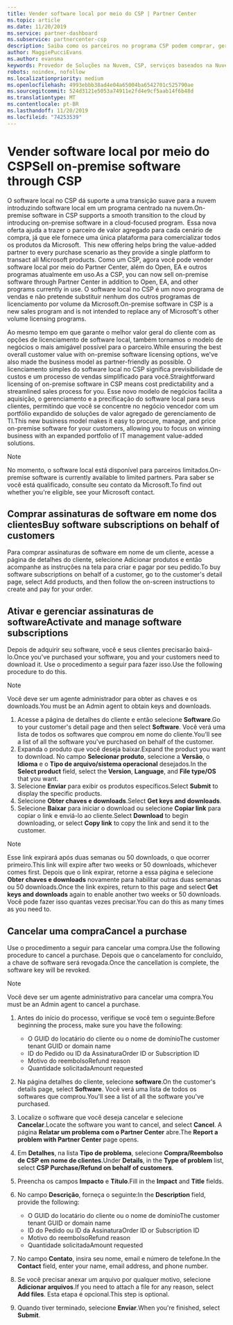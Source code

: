 ```yaml
---
title: Vender software local por meio do CSP | Partner Center
ms.topic: article
ms.date: 11/20/2019
ms.service: partner-dashboard
ms.subservice: partnercenter-csp
description: Saiba como os parceiros no programa CSP podem comprar, gerenciar, vender e cancelar assinaturas de software local em nome dos clientes no Partner Center.
author: MaggiePucciEvans
ms.author: evansma
keywords: Provedor de Soluções na Nuvem, CSP, serviços baseados na Nuvem, Azure, Office 365, Dynamics, parceiro CSP, vender no CSP, parceiro direto, parceiro CSP direto, revendedor CSP indireto, CSP direto, CSP indireto, modelo direto, modelo indireto, revendedor indireto, provedor indireto, provedor, distribuidor, programa provedor de soluções na nuvem
robots: noindex, nofollow
ms.localizationpriority: medium
ms.openlocfilehash: 4993ebbb38ad4e04a65004ba6542701c525790ae
ms.sourcegitcommit: 524d3121e5053a74911e2fd4e9cf5aab14f6b48d
ms.translationtype: MT
ms.contentlocale: pt-BR
ms.lasthandoff: 11/20/2019
ms.locfileid: "74253539"
---
```

# <a name="sell-on-premise-software-through-csp"></a><span data-ttu-id="173a9-104">Vender software local por meio do CSP</span><span class="sxs-lookup"><span data-stu-id="173a9-104">Sell on-premise software through CSP</span></span>

<span data-ttu-id="173a9-105">O software local no CSP dá suporte a uma transição suave para a nuvem introduzindo software local em um programa centrado na nuvem.</span><span class="sxs-lookup"><span data-stu-id="173a9-105">On-premise software in CSP supports a smooth transition to the cloud by introducing on-premise software in a cloud-focused program.</span></span><span data-ttu-id="173a9-106">  Essa nova oferta ajuda a trazer o parceiro de valor agregado para cada cenário de compra, já que ele fornece uma única plataforma para comercializar todos os produtos da Microsoft.</span><span class="sxs-lookup"><span data-stu-id="173a9-106">  This new offering helps bring the value-added partner to every purchase scenario as they provide a single platform to transact all Microsoft products.</span></span> <span data-ttu-id="173a9-107">Como um CSP, agora você pode vender software local por meio do Partner Center, além do Open, EA e outros programas atualmente em uso.</span><span class="sxs-lookup"><span data-stu-id="173a9-107">As a CSP, you can now sell on-premise software through Partner Center in addition to Open, EA, and other programs currently in use.</span></span> <span data-ttu-id="173a9-108">O software local no CSP é um novo programa de vendas e não pretende substituir nenhum dos outros programas de licenciamento por volume da Microsoft.</span><span class="sxs-lookup"><span data-stu-id="173a9-108">On-premise software in CSP is a new sales program and is not intended to replace any of Microsoft's other volume licensing programs.</span></span> 
 
<span data-ttu-id="173a9-109">Ao mesmo tempo em que garante o melhor valor geral do cliente com as opções de licenciamento de software local, também tornamos o modelo de negócios o mais amigável possível para o parceiro.</span><span class="sxs-lookup"><span data-stu-id="173a9-109">While ensuring the best overall customer value with on-premise software licensing options, we've also made the business model as partner-friendly as possible.</span></span> <span data-ttu-id="173a9-110">O licenciamento simples do software local no CSP significa previsibilidade de custos e um processo de vendas simplificado para você.</span><span class="sxs-lookup"><span data-stu-id="173a9-110">Straightforward licensing of on-premise software in CSP means cost predictability and a streamlined sales process for you.</span></span> <span data-ttu-id="173a9-111">Esse novo modelo de negócios facilita a aquisição, o gerenciamento e a precificação do software local para seus clientes, permitindo que você se concentre no negócio vencedor com um portfólio expandido de soluções de valor agregado de gerenciamento de TI.</span><span class="sxs-lookup"><span data-stu-id="173a9-111">This new business model makes it easy to procure, manage, and price on-premise software for your customers, allowing you to focus on winning business with an expanded portfolio of IT management value-added solutions.</span></span> 

>[!NOTE]
><span data-ttu-id="173a9-112">No momento, o software local está disponível para parceiros limitados.</span><span class="sxs-lookup"><span data-stu-id="173a9-112">On-premise software is currently available to limited partners.</span></span> <span data-ttu-id="173a9-113">Para saber se você está qualificado, consulte seu contato da Microsoft.</span><span class="sxs-lookup"><span data-stu-id="173a9-113">To find out whether you're eligible, see your Microsoft contact.</span></span> 


## <a name="buy-software-subscriptions-on-behalf-of-customers"></a><span data-ttu-id="173a9-114">Comprar assinaturas de software em nome dos clientes</span><span class="sxs-lookup"><span data-stu-id="173a9-114">Buy software subscriptions on behalf of customers</span></span>

<span data-ttu-id="173a9-115">Para comprar assinaturas de software em nome de um cliente, acesse a página de detalhes do cliente, selecione Adicionar produtos e então acompanhe as instruções na tela para criar e pagar por seu pedido.</span><span class="sxs-lookup"><span data-stu-id="173a9-115">To buy software subscriptions on behalf of a customer, go to the customer's detail page, select Add products, and then follow the on-screen instructions to create and pay for your order.</span></span>

## <a name="activate-and-manage-software-subscriptions"></a><span data-ttu-id="173a9-116">Ativar e gerenciar assinaturas de software</span><span class="sxs-lookup"><span data-stu-id="173a9-116">Activate and manage software subscriptions</span></span>

<span data-ttu-id="173a9-117">Depois de adquirir seu software, você e seus clientes precisarão baixá-lo.</span><span class="sxs-lookup"><span data-stu-id="173a9-117">Once you've purchased your software, you and your customers need to download it.</span></span> <span data-ttu-id="173a9-118">Use o procedimento a seguir para fazer isso.</span><span class="sxs-lookup"><span data-stu-id="173a9-118">Use the following procedure to do this.</span></span> 

>[!NOTE]
><span data-ttu-id="173a9-119">Você deve ser um agente administrador para obter as chaves e os downloads.</span><span class="sxs-lookup"><span data-stu-id="173a9-119">You must be an Admin agent to obtain keys and downloads.</span></span> 

1. <span data-ttu-id="173a9-120">Acesse a página de detalhes do cliente e então selecione **Software**.</span><span class="sxs-lookup"><span data-stu-id="173a9-120">Go to your customer's detail page and then select **Software**.</span></span> <span data-ttu-id="173a9-121">Você verá uma lista de todos os softwares que comprou em nome do cliente.</span><span class="sxs-lookup"><span data-stu-id="173a9-121">You'll see a list of all the software you've purchased on behalf of the customer.</span></span> 
2.  <span data-ttu-id="173a9-122">Expanda o produto que você deseja baixar.</span><span class="sxs-lookup"><span data-stu-id="173a9-122">Expand the product you want to download.</span></span> <span data-ttu-id="173a9-123">No campo **Selecionar produto**, selecione a **Versão**, o **Idioma** e o **Tipo de arquivo/sistema operacional** desejados.</span><span class="sxs-lookup"><span data-stu-id="173a9-123">In the **Select product** field, select the **Version**, **Language**, and **File type/OS** that you want.</span></span> 
3.  <span data-ttu-id="173a9-124">Selecione **Enviar** para exibir os produtos específicos.</span><span class="sxs-lookup"><span data-stu-id="173a9-124">Select **Submit** to display the specific products.</span></span> 
4.  <span data-ttu-id="173a9-125">Selecione **Obter chaves e downloads**.</span><span class="sxs-lookup"><span data-stu-id="173a9-125">Select **Get keys and downloads**.</span></span> 
5.  <span data-ttu-id="173a9-126">Selecione **Baixar** para iniciar o download ou selecione **Copiar link** para copiar o link e enviá-lo ao cliente.</span><span class="sxs-lookup"><span data-stu-id="173a9-126">Select **Download** to begin downloading, or select **Copy link** to copy the link and send it to the customer.</span></span> 

>[!NOTE]
><span data-ttu-id="173a9-127">Esse link expirará após duas semanas ou 50 downloads, o que ocorrer primeiro.</span><span class="sxs-lookup"><span data-stu-id="173a9-127">This link will expire after two weeks or 50 downloads, whichever comes first.</span></span> <span data-ttu-id="173a9-128">Depois que o link expirar, retorne a essa página e selecione **Obter chaves e downloads** novamente para habilitar outras duas semanas ou 50 downloads.</span><span class="sxs-lookup"><span data-stu-id="173a9-128">Once the link expires, return to this page and select **Get keys and downloads** again to enable another two weeks or 50 downloads.</span></span> <span data-ttu-id="173a9-129">Você pode fazer isso quantas vezes precisar.</span><span class="sxs-lookup"><span data-stu-id="173a9-129">You can do this as many times as you need to.</span></span> 


## <a name="cancel-a-purchase"></a><span data-ttu-id="173a9-130">Cancelar uma compra</span><span class="sxs-lookup"><span data-stu-id="173a9-130">Cancel a purchase</span></span>
<span data-ttu-id="173a9-131">Use o procedimento a seguir para cancelar uma compra.</span><span class="sxs-lookup"><span data-stu-id="173a9-131">Use the following procedure to cancel a purchase.</span></span> <span data-ttu-id="173a9-132">Depois que o cancelamento for concluído, a chave de software será revogada.</span><span class="sxs-lookup"><span data-stu-id="173a9-132">Once the cancellation is complete, the software key will be revoked.</span></span> 

>[!NOTE]
><span data-ttu-id="173a9-133">Você deve ser um agente administrativo para cancelar uma compra.</span><span class="sxs-lookup"><span data-stu-id="173a9-133">You must be an Admin agent to cancel a purchase.</span></span> 

1.  <span data-ttu-id="173a9-134">Antes do início do processo, verifique se você tem o seguinte:</span><span class="sxs-lookup"><span data-stu-id="173a9-134">Before beginning the process, make sure you have the following:</span></span> 
    -   <span data-ttu-id="173a9-135">O GUID do locatário do cliente ou o nome de domínio</span><span class="sxs-lookup"><span data-stu-id="173a9-135">The customer tenant GUID or domain name</span></span>
    -   <span data-ttu-id="173a9-136">ID do Pedido ou ID da Assinatura</span><span class="sxs-lookup"><span data-stu-id="173a9-136">Order ID or Subscription ID</span></span>
    -   <span data-ttu-id="173a9-137">Motivo do reembolso</span><span class="sxs-lookup"><span data-stu-id="173a9-137">Refund reason</span></span>
    -   <span data-ttu-id="173a9-138">Quantidade solicitada</span><span class="sxs-lookup"><span data-stu-id="173a9-138">Amount requested</span></span>

2.  <span data-ttu-id="173a9-139">Na página detalhes do cliente, selecione **software**.</span><span class="sxs-lookup"><span data-stu-id="173a9-139">On the customer's details page, select **Software**.</span></span> <span data-ttu-id="173a9-140">Você verá uma lista de todos os softwares que comprou.</span><span class="sxs-lookup"><span data-stu-id="173a9-140">You'll see a list of all the software you've purchased.</span></span> 

3.  <span data-ttu-id="173a9-141">Localize o software que você deseja cancelar e selecione **Cancelar**.</span><span class="sxs-lookup"><span data-stu-id="173a9-141">Locate the software you want to cancel, and select **Cancel**.</span></span> <span data-ttu-id="173a9-142">A página **Relatar um problema com o Partner Center** abre.</span><span class="sxs-lookup"><span data-stu-id="173a9-142">The **Report a problem with Partner Center** page opens.</span></span> 

4.  <span data-ttu-id="173a9-143">Em **Detalhes**, na lista **Tipo de problema**, selecione **Compra/Reembolso de CSP em nome de clientes**.</span><span class="sxs-lookup"><span data-stu-id="173a9-143">Under **Details**, in the **Type of problem** list, select **CSP Purchase/Refund on behalf of customers**.</span></span>

5.  <span data-ttu-id="173a9-144">Preencha os campos **Impacto** e **Título**.</span><span class="sxs-lookup"><span data-stu-id="173a9-144">Fill in the **Impact** and **Title** fields.</span></span> 

6.  <span data-ttu-id="173a9-145">No campo **Descrição**, forneça o seguinte:</span><span class="sxs-lookup"><span data-stu-id="173a9-145">In the **Description** field, provide the following:</span></span> 
    -   <span data-ttu-id="173a9-146">O GUID do locatário do cliente ou o nome de domínio</span><span class="sxs-lookup"><span data-stu-id="173a9-146">The customer tenant GUID or domain name</span></span>
    -   <span data-ttu-id="173a9-147">ID do Pedido ou ID da Assinatura</span><span class="sxs-lookup"><span data-stu-id="173a9-147">Order ID or Subscription ID</span></span>
    -   <span data-ttu-id="173a9-148">Motivo do reembolso</span><span class="sxs-lookup"><span data-stu-id="173a9-148">Refund reason</span></span>
    -   <span data-ttu-id="173a9-149">Quantidade solicitada</span><span class="sxs-lookup"><span data-stu-id="173a9-149">Amount requested</span></span>

7.  <span data-ttu-id="173a9-150">No campo **Contato**, insira seu nome, email e número de telefone.</span><span class="sxs-lookup"><span data-stu-id="173a9-150">In the **Contact** field, enter your name, email address, and phone number.</span></span> 

8.  <span data-ttu-id="173a9-151">Se você precisar anexar um arquivo por qualquer motivo, selecione **Adicionar arquivos**.</span><span class="sxs-lookup"><span data-stu-id="173a9-151">If you need to attach a file for any reason, select **Add files**.</span></span> <span data-ttu-id="173a9-152">Esta etapa é opcional.</span><span class="sxs-lookup"><span data-stu-id="173a9-152">This step is optional.</span></span> 

9.  <span data-ttu-id="173a9-153">Quando tiver terminado, selecione **Enviar**.</span><span class="sxs-lookup"><span data-stu-id="173a9-153">When you're finished, select **Submit**.</span></span>